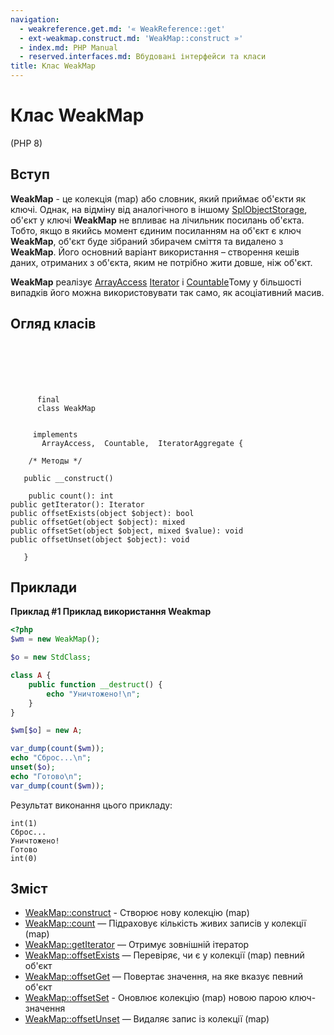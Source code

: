 ```yaml
---
navigation:
  - weakreference.get.md: '« WeakReference::get'
  - ext-weakmap.construct.md: 'WeakMap::construct »'
  - index.md: PHP Manual
  - reserved.interfaces.md: Вбудовані інтерфейси та класи
title: Клас WeakMap
---
```

# Клас WeakMap

(PHP 8)

## Вступ

**WeakMap** - це колекція (map) або словник, який приймає об'єкти як ключі. Однак, на відміну від аналогічного в іншому [SplObjectStorage](class.splobjectstorage.md), об'єкт у ключі **WeakMap** не впливає на лічильник посилань об'єкта. Тобто, якщо в якийсь момент єдиним посиланням на об'єкт є ключ **WeakMap**, об'єкт буде зібраний збирачем сміття та видалено з **WeakMap**. Його основний варіант використання – створення кешів даних, отриманих з об'єкта, яким не потрібно жити довше, ніж об'єкт.

**WeakMap** реалізує [ArrayAccess](class.arrayaccess.md) [Iterator](class.iterator.md) і [Countable](class.countable.md)Тому у більшості випадків його можна використовувати так само, як асоціативний масив.

## Огляд класів

```classsynopsis

     
    

    
     
      final
      class WeakMap
     

     implements 
       ArrayAccess,  Countable,  IteratorAggregate {

    /* Методы */
    
   public __construct()

    public count(): int
public getIterator(): Iterator
public offsetExists(object $object): bool
public offsetGet(object $object): mixed
public offsetSet(object $object, mixed $value): void
public offsetUnset(object $object): void

   }
```

## Приклади

**Приклад #1 Приклад використання **Weakmap****

```php
<?php
$wm = new WeakMap();

$o = new StdClass;

class A {
    public function __destruct() {
        echo "Уничтожено!\n";
    }
}

$wm[$o] = new A;

var_dump(count($wm));
echo "Сброс...\n";
unset($o);
echo "Готово\n";
var_dump(count($wm));
```

Результат виконання цього прикладу:

```
int(1)
Сброс...
Уничтожено!
Готово
int(0)
```

## Зміст

-   [WeakMap::construct](ext-weakmap.construct.md) - Створює нову колекцію (map)
-   [WeakMap::count](weakmap.count.md) — Підраховує кількість живих записів у колекції (map)
-   [WeakMap::getIterator](weakmap.getiterator.md) — Отримує зовнішній ітератор
-   [WeakMap::offsetExists](weakmap.offsetexists.md) — Перевіряє, чи є у колекції (map) певний об'єкт
-   [WeakMap::offsetGet](weakmap.offsetget.md) — Повертає значення, на яке вказує певний об'єкт
-   [WeakMap::offsetSet](weakmap.offsetset.md) - Оновлює колекцію (map) новою парою ключ-значення
-   [WeakMap::offsetUnset](weakmap.offsetunset.md) — Видаляє запис із колекції (map)
